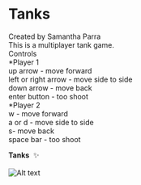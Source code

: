 # Tanks

Created by Samantha Parra<br>
This is a multiplayer tank game.<br>
Controls<br>
*Player 1<br>
up arrow - move forward<br>
left or right arrow - move side to side<br>
down arrow - move back<br>
enter button - too shoot<br>
*Player 2<br>
w - move forward<br>
a or d - move side to side<br>
s- move back <br>
space bar - too shoot<br>


<b>Tanks</b>&nbsp;&nbsp;:sparkles:<br><br>
![Alt text](https://github.com/sparra101/Unity3D_Tanks/blob/master/tanks1.PNG )
